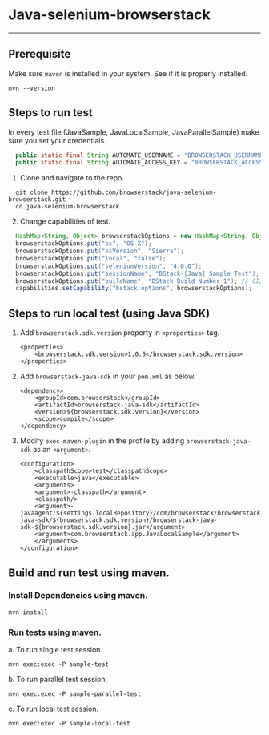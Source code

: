 # Java-selenium-browserstack
---

## Prerequisite
Make sure `maven` is installed in your system. See if it is properly installed.

```
mvn --version
```

## Steps to run test

In every test file (JavaSample, JavaLocalSample, JavaParallelSample) make sure you set your credentials.
```java
  public static final String AUTOMATE_USERNAME = "BROWSERSTACK_USERNAME";
  public static final String AUTOMATE_ACCESS_KEY = "BROWSERSTACK_ACCESS_KEY";
```

1. Clone and navigate to the repo.

```
  git clone https://github.com/browserstack/java-selenium-browserstack.git
  cd java-selenium-browserstack
```

2. Change capabilities of test.

```java
  HashMap<String, Object> browserstackOptions = new HashMap<String, Object>();
  browserstackOptions.put("os", "OS X");
  browserstackOptions.put("osVersion", "Sierra");
  browserstackOptions.put("local", "false");
  browserstackOptions.put("seleniumVersion", "4.0.0");
  browserstackOptions.put("sessionName", "BStack-[Java] Sample Test"); // test name
  browserstackOptions.put("buildName", "BStack Build Number 1"); // CI/CD job or build name
  capabilities.setCapability("bstack:options", browserstackOptions);
```

## Steps to run local test (using Java SDK)
1. Add `browserstack.sdk.version` property in `<properties>` tag.
    ```
   <properties>
        <browserstack.sdk.version>1.0.5</browserstack.sdk.version>
   </properties>
    ```

2. Add `browserstack-java-sdk` in your `pom.xml` as below.
    ```
    <dependency>
        <groupId>com.browserstack</groupId>
        <artifactId>browserstack-java-sdk</artifactId>
        <version>${browserstack.sdk.version}</version>
        <scope>compile</scope>
    </dependency>
   ```

3. Modify `exec-maven-plugin` in the profile by adding `browserstack-java-sdk` as an `<argument>`.
    ```
   <configuration>
        <classpathScope>test</classpathScope>
        <executable>java</executable>
        <arguments>
        <argument>-classpath</argument>
        <classpath/>
        <argument>-javaagent:${settings.localRepository}/com/browserstack/browserstack-java-sdk/${browserstack.sdk.version}/browserstack-java-sdk-${browserstack.sdk.version}.jar</argument>
        <argument>com.browserstack.app.JavaLocalSample</argument>
        </arguments>
    </configuration>
   ```

## Build and run test using maven.

### Install Dependencies using maven.
```
mvn install
```

### Run tests using maven.

a. To run single test session.
```
mvn exec:exec -P sample-test 
```

b. To run parallel test session.
```
mvn exec:exec -P sample-parallel-test 
```

c. To run local test session.
```
mvn exec:exec -P sample-local-test 
```
